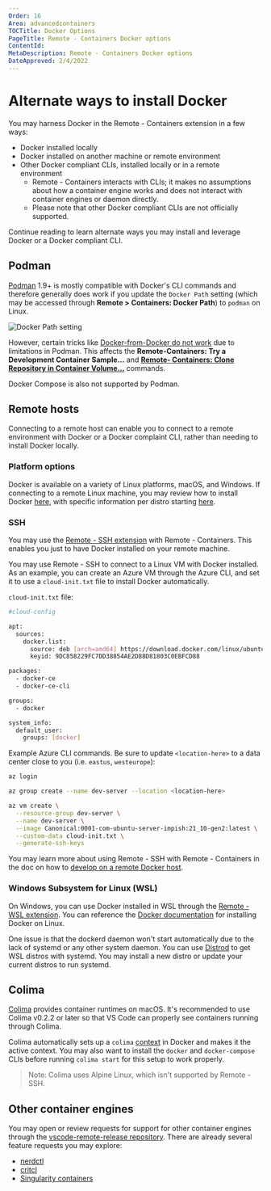 ```yaml
---
Order: 16
Area: advancedcontainers
TOCTitle: Docker Options
PageTitle: Remote - Containers Docker options
ContentId:
MetaDescription: Remote - Containers Docker options
DateApproved: 2/4/2022
---
```


# Alternate ways to install Docker

You may harness Docker in the Remote - Containers extension in a few ways:
* Docker installed locally
* Docker installed on another machine or remote environment
* Other Docker compliant CLIs, installed locally or in a remote environment
     * Remote - Containers interacts with CLIs; it makes no assumptions about how a container engine works and does not interact with container engines or daemon directly.
     * Please note that other Docker compliant CLIs are not officially supported.

Continue reading to learn alternate ways you may install and leverage Docker or a Docker compliant CLI.

## Podman

[Podman](https://podman.io/) 1.9+ is mostly compatible with Docker's CLI commands and therefore generally does work if you update the `Docker Path` setting (which may be accessed through **Remote > Containers: Docker Path**) to `podman` on Linux.

![Docker Path setting](images/platform-options/docker-path-setting.png)

However, certain tricks like [Docker-from-Docker do not work](https://github.com/containers/libpod/issues/4056#issuecomment-535511841) due to limitations in Podman. This affects the **Remote-Containers: Try a Development Container Sample...** and **[Remote- Containers: Clone Repository in Container Volume...](/docs/remote/containers.md#quick-start-open-a-git-repository-or-github-pr-in-an-isolated-container-volume)** commands.

Docker Compose is also not supported by Podman.

## Remote hosts

Connecting to a remote host can enable you to connect to a remote environment with Docker or a Docker complaint CLI, rather than needing to install Docker locally.

### Platform options

Docker is available on a variety of Linux platforms, macOS, and Windows. If connecting to a remote Linux machine, you may review how to install Docker [here](https://docs.docker.com/engine/install/), with specific information per distro starting [here](https://docs.docker.com/engine/install/centos/).

### SSH
You may use the [Remote - SSH extension](https://marketplace.visualstudio.com/items?itemName=ms-vscode-remote.remote-ssh) with Remote - Containers. This enables you just to have Docker installed on your remote machine.

You may use Remote - SSH to connect to a Linux VM with Docker installed. As an example, you can create an Azure VM through the Azure CLI, and set it to use a `cloud-init.txt` file to install Docker automatically.

`cloud-init.txt` file:
``` bash
#cloud-config

apt:
  sources:
    docker.list:
      source: deb [arch=amd64] https://download.docker.com/linux/ubuntu $RELEASE stable
      keyid: 9DC858229FC7DD38854AE2D88D81803C0EBFCD88

packages:
  - docker-ce
  - docker-ce-cli

groups:
  - docker

system_info:
  default_user:
    groups: [docker]
```

Example Azure CLI commands. Be sure to update `<location-here>` to a data center close to you (i.e. `eastus`, `westeurope`):
``` bash
az login

az group create --name dev-server --location <location-here>

az vm create \
  --resource-group dev-server \
  --name dev-server \
  --image Canonical:0001-com-ubuntu-server-impish:21_10-gen2:latest \
  --custom-data cloud-init.txt \
  --generate-ssh-keys
```

You may learn more about using Remote - SSH with Remote - Containers in the doc on how to [develop on a remote Docker host](https://code.visualstudio.com/remote/advancedcontainers/develop-remote-host#_connect-using-docker-contexts).

### Windows Subsystem for Linux (WSL)
On Windows, you can use Docker installed in WSL through the [Remote - WSL extension](https://marketplace.visualstudio.com/items?itemName=ms-vscode-remote.remote-wsl). You can reference the [Docker documentation](https://docs.docker.com/engine/install/) for installing Docker on Linux.

One issue is that the dockerd daemon won't start automatically due to the lack of systemd or any other system daemon. You can use [Distrod](https://github.com/nullpo-head/wsl-distrod) to get WSL distros with systemd. You may install a new distro or update your current distros to run systemd.

## Colima

[Colima](https://github.com/abiosoft/colima) provides container runtimes on macOS. It's recommended to use Colima v0.2.2 or later so that VS Code can properly see containers running through Colima.

Colima automatically sets up a `colima` [context](https://docs.docker.com/engine/context/working-with-contexts/) in Docker and makes it the active context. You may also want to install the `docker` and `docker-compose` CLIs before running `colima start` for this setup to work properly.

> Note: Colima uses Alpine Linux, which isn't supported by Remote - SSH.

## Other container engines

You may open or review requests for support for other container engines through the [vscode-remote-release repository](https://github.com/microsoft/vscode-remote-release). There are already several feature requests you may explore:

* [nerdctl](https://github.com/microsoft/vscode-remote-release)
* [critcl](https://github.com/microsoft/vscode-remote-release/issues/6075)
* [Singularity containers](https://github.com/microsoft/vscode-remote-release/issues/3066)